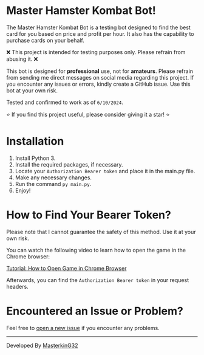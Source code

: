 # Master Hamster Kombat Bot!

The Master Hamster Kombat Bot is a testing bot designed to find the best card for you based on price and profit per hour. It also has the capability to purchase cards on your behalf.

❌ This project is intended for testing purposes only. Please refrain from abusing it. ❌

This bot is designed for **professional** use, not for **amateurs**. Please refrain from sending me direct messages on social media regarding this project. If you encounter any issues or errors, kindly create a GitHub issue. Use this bot at your own risk.

Tested and confirmed to work as of `6/10/2024`.

⭐ If you find this project useful, please consider giving it a star! ⭐

# Installation

1. Install Python 3.
2. Install the required packages, if necessary.
3. Locate your `Authorization Bearer token` and place it in the main.py file.
4. Make any necessary changes.
5. Run the command `py main.py`.
6. Enjoy!

# How to Find Your Bearer Token?

Please note that I cannot guarantee the safety of this method. Use it at your own risk.

You can watch the following video to learn how to open the game in the Chrome browser:

[Tutorial: How to Open Game in Chrome Browser](https://www.youtube.com/watch?v=nJ9wndPoHvk)

Afterwards, you can find the `Authorization Bearer token` in your request headers.

# Encountered an Issue or Problem?

Feel free to [open a new issue](https://github.com/masterking32/MasterHamsterKombatBot/issues) if you encounter any problems.

---

Developed By [MasterkinG32](https://github.com/masterking32)
